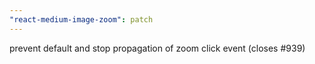 ```yaml
---
"react-medium-image-zoom": patch
---
```


prevent default and stop propagation of zoom click event (closes #939)
